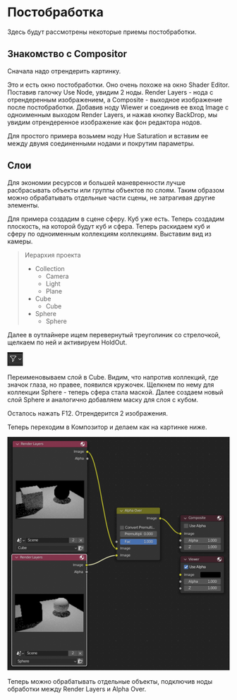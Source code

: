# Постобработка

Здесь будут рассмотрены некоторые приемы постобработки.

## Знакомство с Compositor

Сначала надо отрендерить картинку.

Это и есть окно постобработки. Оно очень похоже на окно Shader Editor. Поставив галочку Use Node, увидим 2 ноды. Render Layers - нода с отрендеренным изображением, а Composite - выходное изображение после постобработки. Добавив ноду Wiewer и соединив ее вход Image с одноименным выходом Render Layers, и нажав кнопку BackDrop, мы увидим отрендеренное изображение как фон редактора нодов.

Для простого примера возьмем ноду Hue Saturation и вставим ее между двумя соединенными нодами и покрутим параметры.

## Слои

Для экономии ресурсов и большей маневренности лучше расбрасывать объекты или группы объектов по слоям. Таким образом можно обрабатывать отдельные части сцены, не затрагивая другие элементы.

Для примера создадим в сцене сферу. Куб уже есть. Теперь создадим плоскость, на которой будут куб и сфера. Теперь раскидаем куб и сферу по одноименным коллекциям коллекциям. Выставим вид из камеры.

> Иерархия проекта
> 
> - Collection
>   - Camera
>   - Light
>   - Plane
> - Cube
>   - Cube
> - Sphere
>   - Sphere

Далее в оутлайнере ищем перевернутый треуголиник со стрелочкой, щелкаем по ней и активируем HoldOut.

![img](01.png)

Переименовываем слой в Cube. Видим, что напротив коллекций, где значок глаза, но правее, появился кружочек. Щелкнем по нему для коллекции Sphere - теперь сфера стала маской. Далее создаем новый слой Sphere и аналогично добавляем маску для слоя с кубом.

Осталось нажать F12. Отрендерится 2 изображения. 

Теперь переходим в Композитор и делаем как на картинке ниже.

![img](02.png)

Теперь можно обрабатывать отдельные объекты, подключив ноды обработки между Render Layers и Alpha Over.



